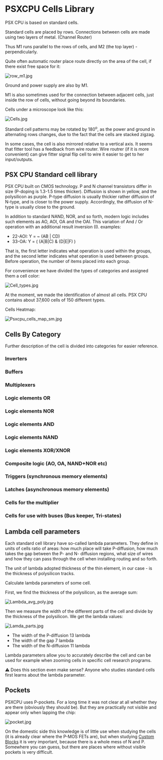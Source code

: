 # PSXCPU Cells Library

PSX CPU is based on standard cells.

Standard cells are placed by rows. Connections between cells are made using two layers of metal. (Channel Router)

Thus M1 runs parallel to the rows of cells, and M2 (the top layer) - perpendicularly.

Quite often automatic router place route directly on the area of the cell, if there exist free space for it:

![row_m1.jpg](/imgstore/cells/row_m1.jpg)

Ground and power supply are also by M1.

M1 is also sometimes used for the connection between adjacent cells, just inside the row of cells, without going beyond its boundaries.

Cells under a microscope look like this:

![Cells.jpg](/imgstore/cells/Cells.jpg)

Standard cell patterns may be rotated by 180<sup>o</sup>, as the power and ground in alternating rows changes, due to the fact that the cells are stacked zigzag.

In some cases, the cell is also mirrored relative to a vertical axis. It seems that fitter tool has a feedback from wire router. Wire routrer (if it is more convenient) can give fitter signal flip cell to wire it easier to get to her input/outputs.

## PSX CPU Standard cell library

PSX CPU built on CMOS technology. P and N channel transistors differ in size (P-doping is 1.3-1.5 times thicker). Diffusion is shown in yellow, and the polysilicon as purple. P-type diffusion is usually thickier rather diffusion of N-type, and is closer to the power supply. Accordingly, the diffusion of N-type is usually close to the ground.

In addition to standard NAND, NOR, and so forth, modern logic includes such elements as AO, AOI, OA and the OAI. This variation of And / Or operation with an additional result inversion (I). examples:
- 22-AOI: Y = ~ (AB | CD)
- 33-OA: Y = ( (A|B|C) & (D|E|F) )

That is, the first letter indicates what operation is used within the groups, and the second letter indicates what operation is used between groups. Before operation, the number of items placed into each group.

For convenience we have divided the types of categories and assigned them a cell color:

![Cell_types.jpg](/imgstore/cells/Cell_types.jpg)

At the moment, we made the identification of almost all cells. PSX CPU contains about 37,600 cells of 150 different types.

Cells Heatmap:

![Psxcpu_cells_map_sm.jpg](/imgstore/cells/Psxcpu_cells_map_sm.jpg)

## Cells By Category

Further description of the cell is divided into categories for easier reference.

### Inverters

### Buffers

### Multiplexers

### Logic elements OR

### Logic elements NOR

### Logic elements AND

### Logic elements NAND

### Logic elements XOR/XNOR

### Composite logic (AO, OA, NAND+NOR etc)

### Triggers (synchronous memory elements)

### Latches (asynchronous memory elements)

### Cells for the multiplier

### Cells for use with buses (Bus keeper, Tri-states)

## Lambda cell parameters

Each standard cell library have so-called lambda parameters. They define in units of cells ratio of areas: how much place will take P-diffusion, how much takes the gap between the P- and N- diffusion regions, what size of wires and how they can pass through the cell when installing routing and so forth.

The unit of lambda adopted thickness of the thin element, in our case - is the thickness of polysilicon tracks.

Calculate lambda parameters of some cell.

First, we find the thickness of the polysilicon, as the average sum:

![Lambda_avg_poly.jpg](/imgstore/cells/Lambda_avg_poly.jpg)

Then we measure the width of the different parts of the cell and divide by the thickness of the polysilicon. We get the lambda values:

![Lamda_parts.jpg](/imgstore/cells/Lamda_parts.jpg)

- The width of the P-diffusion 13 lambda
- The width of the gap 7 lambda
- The width of the N-diffusion 11 lambda

Lambda parameters allow you to accurately describe the cell and can be used for example when zooming cells in specific cell research programs.

:warning: Does this section even make sense? Anyone who studies standard cells first learns about the lambda parameter.

## Pockets

PSXCPU uses P-pockets. For a long time it was not clear at all whether they are there (obviously they should be). But they are practically not visible and appear only when lapping the chip:

![pocket.jpg](/imgstore/cells/pocket.jpg)

On the domestic side this knowledge is of little use when studying the cells (it is already clear where the P-MOS FETs are), but when studying [Custom Blocks](custom.md) it is very important, because there is a whole mess of N and P. Somewhere you can guess, but there are places where without visible pockets is very difficult.
